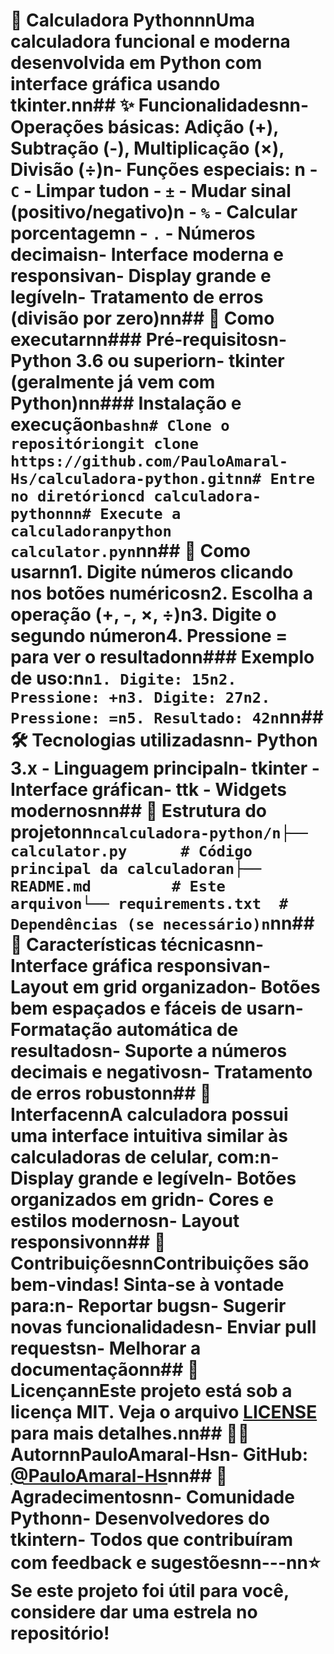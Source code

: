# 🧮 Calculadora PythonnnUma calculadora funcional e moderna desenvolvida em Python com interface gráfica usando tkinter.nn## ✨ Funcionalidadesnn- **Operações básicas**: Adição (+), Subtração (-), Multiplicação (×), Divisão (÷)n- **Funções especiais**: n  - `C` - Limpar tudon  - `±` - Mudar sinal (positivo/negativo)n  - `%` - Calcular porcentagemn  - `.` - Números decimaisn- **Interface moderna** e responsivan- **Display grande** e legíveln- **Tratamento de erros** (divisão por zero)nn## 🚀 Como executarnn### Pré-requisitosn- Python 3.6 ou superiorn- tkinter (geralmente já vem com Python)nn### Instalação e execuçãon```bashn# Clone o repositóriongit clone https://github.com/PauloAmaral-Hs/calculadora-python.gitnn# Entre no diretórioncd calculadora-pythonnn# Execute a calculadoranpython calculator.pyn```nn## 🎯 Como usarnn1. **Digite números** clicando nos botões numéricosn2. **Escolha a operação** (+, -, ×, ÷)n3. **Digite o segundo número**n4. **Pressione =** para ver o resultadonn### Exemplo de uso:n```n1. Digite: 15n2. Pressione: +n3. Digite: 27n2. Pressione: =n5. Resultado: 42n```nn## 🛠️ Tecnologias utilizadasnn- **Python 3.x** - Linguagem principaln- **tkinter** - Interface gráfican- **ttk** - Widgets modernosnn## 📁 Estrutura do projetonn```ncalculadora-python/n├── calculator.py      # Código principal da calculadoran├── README.md         # Este arquivon└── requirements.txt  # Dependências (se necessário)n```nn## 🔧 Características técnicasnn- Interface gráfica responsivan- Layout em grid organizadon- Botões bem espaçados e fáceis de usarn- Formatação automática de resultadosn- Suporte a números decimais e negativosn- Tratamento de erros robustonn## 🎨 InterfacennA calculadora possui uma interface intuitiva similar às calculadoras de celular, com:n- Display grande e legíveln- Botões organizados em gridn- Cores e estilos modernosn- Layout responsivonn## 🤝 ContribuiçõesnnContribuições são bem-vindas! Sinta-se à vontade para:n- Reportar bugsn- Sugerir novas funcionalidadesn- Enviar pull requestsn- Melhorar a documentaçãonn## 📝 LicençannEste projeto está sob a licença MIT. Veja o arquivo [LICENSE](LICENSE) para mais detalhes.nn## 👨‍💻 Autornn**PauloAmaral-Hs**n- GitHub: [@PauloAmaral-Hs](https://github.com/PauloAmaral-Hs)nn## 🙏 Agradecimentosnn- Comunidade Pythonn- Desenvolvedores do tkintern- Todos que contribuíram com feedback e sugestõesnn---nn⭐ Se este projeto foi útil para você, considere dar uma estrela no repositório!